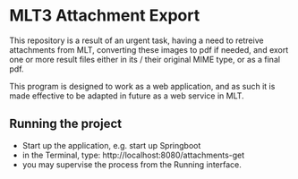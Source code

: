 # MLT3 Attachment Export
This repository is a result of an urgent task, having a need to retreive attachments from MLT, converting these images to pdf if needed, and 
exort one or more result files either in its / their original MIME type, or as a final pdf.

This program is designed to work as a web application, and as such it is made effective to be adapted in future as a web service in MLT.

## Running the project
- Start up the application, e.g. start up Springboot
- in the Terminal, type: http://localhost:8080/attachments-get
- you may supervise the process from the Running interface.
